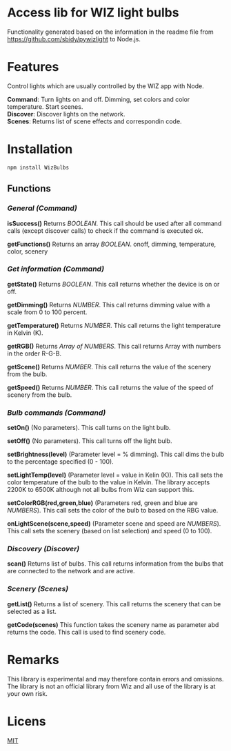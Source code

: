 # Access lib for WIZ light bulbs

Functionality generated based on the information in the readme file from https://github.com/sbidy/pywizlight to Node.js.

# Features
Control lights which are usually controlled by the WIZ app with Node.

**Command**: Turn lights on and off. Dimming, set colors and color temperature. Start scenes.  
**Discover**: Discover lights on the network.  
**Scenes**: Returns list of scene effects and correspondin code.

# Installation

```
npm install WizBulbs
```

## Functions

### *General (Command)*
**isSuccess()** Returns *BOOLEAN*. This call should be used after all command calls (except discover calls) to check if the command is executed ok.

**getFunctions()** Returns an array *BOOLEAN*. onoff, dimming, temperature, color, scenery



### *Get information (Command)*
**getState()** Returns *BOOLEAN*. This call returns whether the device is on or off.

**getDimming()** Returns *NUMBER*. This call returns dimming value with a scale from 0 to 100 percent.

**getTemperature()** Returns *NUMBER*. This call returns the light temperature in Kelvin (K).

**getRGB()** Returns *Array of NUMBERS*. This call returns Array with numbers in the order R-G-B.

**getScene()** Returns *NUMBER*. This call returns the value of the scenery from the bulb.

**getSpeed()** Returns *NUMBER*. This call returns the value of the speed of scenery from the bulb.
 
 
 
### *Bulb commands (Command)*
**setOn()** (No parameters). This call turns on the light bulb.

**setOff()** (No parameters). This call turns off the light bulb.

**setBrightness(level)** (Parameter level = % dimming). This call dims the bulb to the percentage specified (0 - 100).

**setLightTemp(level)** (Parameter level = value in Kelin (K)). This call sets the color temperature of the bulb to the value in Kelvin. The library accepts 2200K to 6500K although not all bulbs from Wiz can support this.

**setColorRGB(red,green,blue)** (Parameters red, green and blue are *NUMBERS*). This call sets the color of the bulb to based on the RBG value.

**onLightScene(scene,speed)** (Parameter scene and speed are *NUMBERS*). This call sets the scenery (based on list selection) and speed (0 to 100).
 
 
 
### *Discovery (Discover)*

**scan()** Returns list of bulbs. This call returns information from the bulbs that are connected to the network and are active.
 
 
 
### *Scenery (Scenes)*

**getList()** Returns a list of scenery. This call returns the scenery that can be selected as a list.

**getCode(scenes)** This function takes the scenery name as parameter abd returns the code. This call is used to find scenery code.

# Remarks
This library is experimental and may therefore contain errors and omissions. The library is not an official library from Wiz and all use of the library is at your own risk.

# Licens
[MIT](https://github.com)


